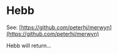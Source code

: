 # Hebb

See: [https://github.com/peterhj/merwyn](https://github.com/peterhj/merwyn)

Hebb will return...
